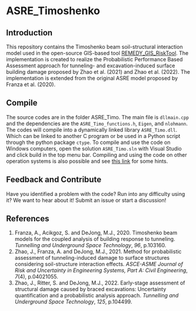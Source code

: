 # ASRE_Timoshenko
## Introduction
This repository contains the Timoshenko beam soil-structural interaction model used in the open-source GIS-based tool [REMEDY_GIS_RiskTool](https://github.com/norwegian-geotechnical-institute/REMEDY_GIS_RiskTool). The implementation is created to realize the Probabilistic Performance Based Assessment approach for tunneling- and excavation-induced surface building damage proposed by Zhao et al. (2021) and Zhao et al. (2022). The implementation is extended from the original ASRE model proposed by Franza et al. (2020). 

## Compile
The source codes are in the folder ASRE_Timo. The main file is `dllmain.cpp` and the dependencies are the `ASRE_Timo_functions.h`, `Eigen`, and `nlohmann`. The codes will compile into a dynamically linked library `ASRE_Timo.dll`. Which can be linked to another C program or be used in a Python script through the python package `ctype`. To compile and use the code on Windows computers,  open the solution `ASRE_Timo.sln` with Visual Studio and click build in the top menu bar. Compiling and using the code on other operation systems is also possible and see [this link](https://stackoverflow.com/questions/496664/c-dynamic-shared-library-on-linux) for some hints. 

## Feedback and Contribute
Have you identified a problem with the code? Run into any difficulty using it? We want to hear about it!
Submit an issue or start a discussion!

## References
1. Franza, A., Acikgoz, S. and DeJong, M.J., 2020. Timoshenko beam models for the coupled analysis of building response to tunneling. _Tunnelling and Underground Space Technology_, _96_, p.103160.
2. Zhao, J., Franza, A. and DeJong, M.J., 2021. Method for probabilistic assessment of tunneling-induced damage to surface structures considering soil-structure interaction effects. _ASCE-ASME Journal of Risk and Uncertainty in Engineering Systems, Part A: Civil Engineering_, _7_(4), p.04021055.
3. Zhao, J., Ritter, S. and DeJong, M.J., 2022. Early-stage assessment of structural damage caused by braced excavations: Uncertainty quantification and a probabilistic analysis approach. _Tunnelling and Underground Space Technology_, _125_, p.104499.